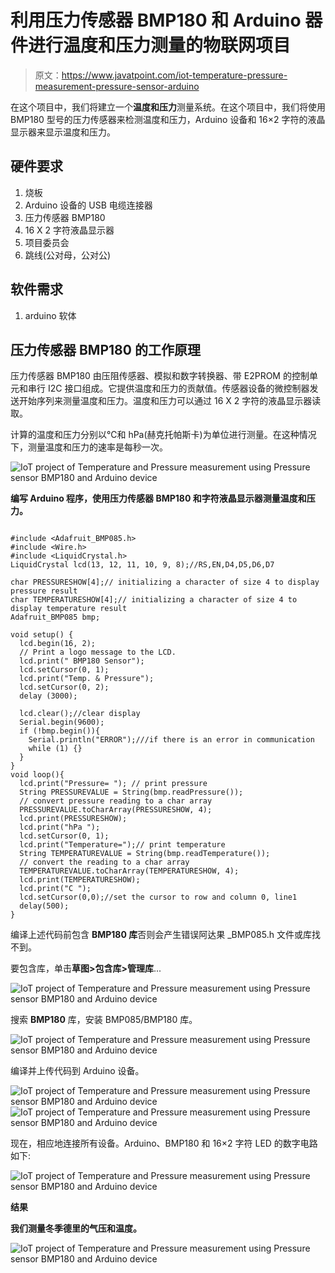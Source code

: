 # 利用压力传感器 BMP180 和 Arduino 器件进行温度和压力测量的物联网项目

> 原文：<https://www.javatpoint.com/iot-temperature-pressure-measurement-pressure-sensor-arduino>

在这个项目中，我们将建立一个**温度和压力**测量系统。在这个项目中，我们将使用 BMP180 型号的压力传感器来检测温度和压力，Arduino 设备和 16×2 字符的液晶显示器来显示温度和压力。

## 硬件要求

1.  烧板
2.  Arduino 设备的 USB 电缆连接器
3.  压力传感器 BMP180
4.  16 X 2 字符液晶显示器
5.  项目委员会
6.  跳线(公对母，公对公)

## 软件需求

1.  arduino 软体

## 压力传感器 BMP180 的工作原理

压力传感器 BMP180 由压阻传感器、模拟和数字转换器、带 E2PROM 的控制单元和串行 I2C 接口组成。它提供温度和压力的贡献值。传感器设备的微控制器发送开始序列来测量温度和压力。温度和压力可以通过 16 X 2 字符的液晶显示器读取。

计算的温度和压力分别以℃和 hPa(赫克托帕斯卡)为单位进行测量。在这种情况下，测量温度和压力的速率是每秒一次。

![IoT project of Temperature and Pressure measurement using Pressure sensor BMP180 and Arduino device](img/701c6f95ba5f0f70f28b8d674df6ddde.png)

**编写 Arduino 程序，使用压力传感器 BMP180 和字符液晶显示器测量温度和压力。**

```

#include <Adafruit_BMP085.h>
#include <Wire.h>
#include <LiquidCrystal.h>
LiquidCrystal lcd(13, 12, 11, 10, 9, 8);//RS,EN,D4,D5,D6,D7

char PRESSURESHOW[4];// initializing a character of size 4 to display pressure result
char TEMPERATURESHOW[4];// initializing a character of size 4 to display temperature result
Adafruit_BMP085 bmp;

void setup() {
  lcd.begin(16, 2);
  // Print a logo message to the LCD.
  lcd.print(" BMP180 Sensor");
  lcd.setCursor(0, 1);
  lcd.print("Temp. & Pressure");
  lcd.setCursor(0, 2);
  delay (3000);

  lcd.clear();//clear display
  Serial.begin(9600);
  if (!bmp.begin()){
    Serial.println("ERROR");///if there is an error in communication
    while (1) {}
  }
}
void loop(){
  lcd.print("Pressure= "); // print pressure
  String PRESSUREVALUE = String(bmp.readPressure());
  // convert pressure reading to a char array
  PRESSUREVALUE.toCharArray(PRESSURESHOW, 4);
  lcd.print(PRESSURESHOW);
  lcd.print("hPa ");
  lcd.setCursor(0, 1);
  lcd.print("Temperature=");// print temperature
  String TEMPERATUREVALUE = String(bmp.readTemperature());
  // convert the reading to a char array
  TEMPERATUREVALUE.toCharArray(TEMPERATURESHOW, 4);
  lcd.print(TEMPERATURESHOW);
  lcd.print("C ");
  lcd.setCursor(0,0);//set the cursor to row and column 0, line1
  delay(500);
}

```

编译上述代码前包含 **BMP180 库**否则会产生错误阿达果 _BMP085.h 文件或库找不到。

要包含库，单击**草图>包含库>管理库**...

![IoT project of Temperature and Pressure measurement using Pressure sensor BMP180 and Arduino device](img/4d05fd4ed8919e5dcd1c6f420c096a7d.png)

搜索 **BMP180** 库，安装 BMP085/BMP180 库。

![IoT project of Temperature and Pressure measurement using Pressure sensor BMP180 and Arduino device](img/496aa923a98ca1b9df4ce660af20b5b3.png)

编译并上传代码到 Arduino 设备。

![IoT project of Temperature and Pressure measurement using Pressure sensor BMP180 and Arduino device](img/aded7f259d453133e1a4c1a0a7b0eba0.png) ![IoT project of Temperature and Pressure measurement using Pressure sensor BMP180 and Arduino device](img/5707830f847ba41b50d291609ac8d419.png)

现在，相应地连接所有设备。Arduino、BMP180 和 16×2 字符 LED 的数字电路如下:

![IoT project of Temperature and Pressure measurement using Pressure sensor BMP180 and Arduino device](img/739e7eb2b30bad962a02258712b175d1.png)

**结果**

**我们测量冬季德里的气压和温度。**

![IoT project of Temperature and Pressure measurement using Pressure sensor BMP180 and Arduino device](img/d0371296286f25643645ac5fc51e452d.png)